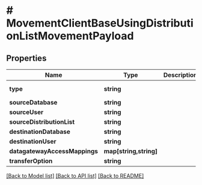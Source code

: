 # # MovementClientBaseUsingDistributionListMovementPayload

## Properties

Name | Type | Description | Notes
------------ | ------------- | ------------- | -------------
**type** | **string** |  | [default to 'CLIENTBASE_USING_DISTLIST']
**sourceDatabase** | **string** |  | 
**sourceUser** | **string** |  | 
**sourceDistributionList** | **string** |  | [optional] 
**destinationDatabase** | **string** |  | 
**destinationUser** | **string** |  | 
**datagatewayAccessMappings** | **map[string,string]** |  | [optional] 
**transferOption** | **string** |  | 

[[Back to Model list]](../../README.md#documentation-for-models) [[Back to API list]](../../README.md#documentation-for-api-endpoints) [[Back to README]](../../README.md)


